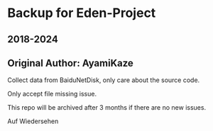 # Backup for Eden-Project

## 2018-2024

## Original Author: AyamiKaze

Collect data from BaiduNetDisk, only care about the source code.

Only accept file missing issue.

This repo will be archived after 3 months if there are no new issues.

Auf Wiedersehen<br>